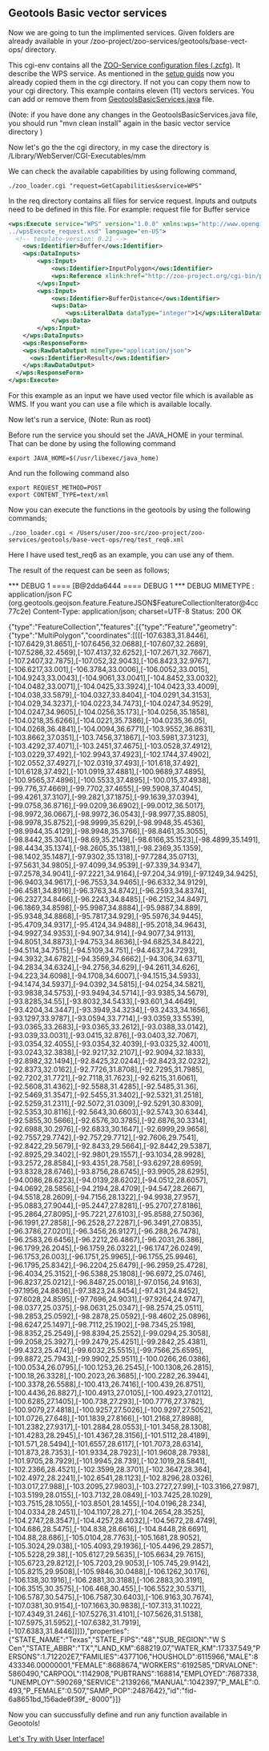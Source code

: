 ## Geotools Basic vector services

Now we are going to tun the implimented services. Given folders are already available in your /zoo-project/zoo-services/geotools/base-vect-ops/ directory.

This cgi-env contains all the [ZOO-Service configuration files (.zcfg)](http://zoo-project.org/docs/services/zcfg-reference.html). It describe the WPS service. As mentioned in the [setup guids](https://github.com/niroshansb/GSoC2016/tree/master/GeotoolsInZOOProject) now you already copied them in the cgi directory. If not you can copy them now to your cgi directory.
This example contains eleven (11) vectors services. You can add or remove them from [GeotoolsBasicServices.java](https://github.com/niroshansb/GSoC2016/blob/master/GeotoolsInZOOProject/geotools/base-vect-ops/src/main/java/org/zoo_project/GeotoolsBasicServices.java) file.
 
(Note: if you have done any changes in the GeotoolsBasicServices.java file, you should run "mvn clean install" again in the basic vector service directory )

Now let's go the the cgi directory, in my case the directory is /Library/WebServer/CGI-Executables/mm

We can check the available capabilities by using following command,
```
./zoo_loader.cgi "request=GetCapabilities&service=WPS"
```
In the req directory contains all files for service request. Inputs and outputs need to be defined in this file. For example: request file for Buffer service 

```xml
<wps:Execute service="WPS" version="1.0.0" xmlns:wps="http://www.opengis.net/wps/1.0.0" xmlns:ows="http://www.opengis.net/ows/1.1" xmlns:xlink="http://www.w3.org/1999/xlink" xmlns:xsi="http://www.w3.org/2001/XMLSchema-instance" xsi:schemaLocation="http://www.opengis.net/wps/1.0.0
../wpsExecute_request.xsd" language="en-US">
  <!-- template-version: 0.21 -->
	<ows:Identifier>Buffer</ows:Identifier>
	<wps:DataInputs>
		<wps:Input>
			<ows:Identifier>InputPolygon</ows:Identifier>
			<wps:Reference xlink:href="http://zoo-project.org/cgi-bin/proxy.cgi?url=http%3A%2F%2Fzoo-project.org%3A8080%2Fgeoserver%2Fows%3FSERVICE%3DWMS%26VERSION%3D1.3.0%26REQUEST%3DGetFeatureInfo%26FORMAT%3Dimage%252Fpng%26TRANSPARENT%3Dtrue%26QUERY_LAYERS%3Dtopp%253Astates%26LAYERS%3Dtopp%253Astates%26INFO_FORMAT%3Dapplication%252Fjson%26I%3D50%26J%3D50%26CRS%3DEPSG%253A3857%26STYLES%3D%26WIDTH%3D101%26HEIGHT%3D101%26BBOX%3D-11633104.075332662%252C3468405.792693461%252C-10644926.173661904%252C4456583.69436422" mimeType="application/json"/>
		</wps:Input>
		<wps:Input>
			<ows:Identifier>BufferDistance</ows:Identifier>
			<wps:Data>
				<wps:LiteralData dataType="integer">1</wps:LiteralData>
			</wps:Data>
		</wps:Input>
	</wps:DataInputs>	
	<wps:ResponseForm>
    <wps:RawDataOutput mimeType="application/json">
      <ows:Identifier>Result</ows:Identifier>
    </wps:RawDataOutput>
  </wps:ResponseForm>	
</wps:Execute>
```

For this example as an input we have used vector file which is available as WMS. If you want you can use a file which is available locally. 

Now let's run a service, 
(Note: Run as root)

Before run the service you should set the JAVA_HOME in your terminal. That can be done by using the following command 
```
export JAVA_HOME=$(/usr/libexec/java_home)
```
And run the following command also
```
export REQUEST_METHOD=POST
export CONTENT_TYPE=text/xml
```
Now you can execute the functions in the geotools by using the following commands;

```
./zoo_loader.cgi < /Users/user/zoo-src/zoo-project/zoo-services/geotools/base-vect-ops/req/test_req6.xml 
```
Here I have used test_req6 as an example, you can use any of them. 

The result of the request can be seen as follows;

*** DEBUG 1 ====
 [B@2dda6444
==== DEBUG 1 ***
DEBUG MIMETYPE : application/json
FC (org.geotools.geojson.feature.FeatureJSON$FeatureCollectionIterator@4cc77c2e)
Content-Type: application/json; charset=UTF-8
Status: 200 OK

{"type":"FeatureCollection","features":[{"type":"Feature","geometry":{"type":"MultiPolygon","coordinates":[[[[-107.6383,31.8446],[-107.6429,31.8651],[-107.6456,32.0688],[-107.607,32.2689],[-107.5286,32.4569],[-107.4137,32.6252],[-107.2671,32.7667],[-107.2407,32.7875],[-107.052,32.9043],[-106.8423,32.9767],[-106.6217,33.001],[-106.3784,33.0006],[-106.0052,33.0015],[-104.9243,33.0043],[-104.9061,33.0041],[-104.8452,33.0032],[-104.0482,33.0071],[-104.0425,33.3924],[-104.0423,33.4009],[-104.038,33.5879],[-104.0327,33.8404],[-104.0291,34.3153],[-104.029,34.3237],[-104.0223,34.7473],[-104.0247,34.9529],[-104.0247,34.9605],[-104.0256,35.173],[-104.0256,35.1858],[-104.0218,35.6266],[-104.0221,35.7386],[-104.0235,36.05],[-104.0268,36.4841],[-104.0094,36.6771],[-103.9552,36.8631],[-103.8662,37.0351],[-103.7456,37.1867],[-103.5981,37.3123],[-103.4292,37.4071],[-103.2451,37.4675],[-103.0528,37.4912],[-103.0229,37.492],[-102.9943,37.4923],[-102.1744,37.4902],[-102.0552,37.4927],[-102.0319,37.493],[-101.618,37.492],[-101.6128,37.492],[-101.0919,37.4881],[-100.9689,37.4895],[-100.9565,37.4896],[-100.5533,37.4895],[-100.015,37.4938],[-99.776,37.4669],[-99.7702,37.4655],[-99.5908,37.4045],[-99.4261,37.3107],[-99.2821,37.1875],[-99.1639,37.0394],[-99.0758,36.8716],[-99.0209,36.6902],[-99.0012,36.5017],[-98.9972,36.0667],[-98.9972,36.0543],[-98.9977,35.8805],[-98.9978,35.8752],[-98.9999,35.629],[-98.9948,35.4536],[-98.9944,35.4129],[-98.9948,35.3766],[-98.8461,35.3055],[-98.8442,35.3041],[-98.69,35.2149],[-98.6166,35.1523],[-98.4899,35.1491],[-98.4434,35.1374],[-98.2605,35.1381],[-98.2369,35.1359],[-98.1402,35.1487],[-97.9302,35.1318],[-97.7284,35.0713],[-97.5631,34.9805],[-97.4099,34.9539],[-97.339,34.9347],[-97.2578,34.9041],[-97.2221,34.9164],[-97.204,34.919],[-97.1249,34.9425],[-96.9403,34.9617],[-96.7553,34.9465],[-96.6332,34.9129],[-96.4581,34.8916],[-96.3763,34.8742],[-96.2593,34.8374],[-96.2327,34.8466],[-96.2243,34.8485],[-96.2152,34.8497],[-96.1869,34.8598],[-95.9987,34.8884],[-95.9887,34.889],[-95.9348,34.8868],[-95.7817,34.929],[-95.5976,34.9445],[-95.4709,34.9317],[-95.4124,34.9488],[-95.2018,34.9643],[-94.9927,34.9353],[-94.907,34.914],[-94.9077,34.9113],[-94.8051,34.8873],[-94.753,34.8636],[-94.6825,34.8422],[-94.5114,34.7515],[-94.5109,34.751],[-94.4637,34.7293],[-94.3932,34.6782],[-94.3569,34.6662],[-94.306,34.6371],[-94.2834,34.6324],[-94.2756,34.629],[-94.2611,34.626],[-94.223,34.6098],[-94.1708,34.6007],[-94.1515,34.5933],[-94.1474,34.5937],[-94.0392,34.5815],[-94.0254,34.5821],[-93.9838,34.5753],[-93.9494,34.5714],[-93.9385,34.5679],[-93.8285,34.55],[-93.8032,34.5433],[-93.601,34.4649],[-93.4204,34.3447],[-93.3949,34.3234],[-93.2433,34.1656],[-93.1297,33.9787],[-93.0594,33.7714],[-93.0359,33.5539],[-93.0365,33.2683],[-93.0365,33.2612],[-93.0388,33.0142],[-93.039,33.0031],[-93.0415,32.876],[-93.0403,32.7067],[-93.0354,32.4055],[-93.0354,32.4039],[-93.0325,32.4001],[-93.0243,32.3838],[-92.9217,32.2107],[-92.9094,32.1833],[-92.8982,32.1494],[-92.8425,32.0244],[-92.8423,32.0232],[-92.8373,32.0162],[-92.7726,31.8708],[-92.7295,31.7985],[-92.7202,31.7721],[-92.7118,31.7623],[-92.6215,31.6061],[-92.5608,31.4362],[-92.5588,31.4285],[-92.5485,31.36],[-92.5469,31.3547],[-92.5455,31.3402],[-92.5321,31.2518],[-92.5259,31.2311],[-92.5072,31.0309],[-92.5291,30.8309],[-92.5353,30.8116],[-92.5643,30.6603],[-92.5743,30.6344],[-92.5855,30.5666],[-92.6576,30.3785],[-92.6876,30.3314],[-92.6988,30.2976],[-92.6833,30.1647],[-92.6999,29.9658],[-92.7557,29.7742],[-92.757,29.7712],[-92.7606,29.7541],[-92.8422,29.5679],[-92.8433,29.5664],[-92.8442,29.5387],[-92.8925,29.3402],[-92.9801,29.1557],[-93.1034,28.9928],[-93.2572,28.8584],[-93.4351,28.758],[-93.6297,28.6959],[-93.8328,28.6746],[-93.8756,28.6745],[-93.9905,28.6295],[-94.0086,28.6223],[-94.0139,28.6202],[-94.0512,28.6057],[-94.0692,28.5856],[-94.2194,28.4709],[-94.547,28.2667],[-94.5518,28.2609],[-94.7156,28.1322],[-94.9938,27.957],[-95.0883,27.9044],[-95.2447,27.8281],[-95.2707,27.8186],[-95.2864,27.8095],[-95.7221,27.6103],[-95.8588,27.5036],[-96.1991,27.2858],[-96.2528,27.2287],[-96.3491,27.0835],[-96.3786,27.0201],[-96.3456,26.9127],[-96.288,26.7478],[-96.2583,26.6456],[-96.2212,26.4867],[-96.2031,26.386],[-96.1799,26.2045],[-96.1759,26.0322],[-96.1747,26.0249],[-96.1753,26.003],[-96.1751,25.9965],[-96.1755,25.9946],[-96.1795,25.8342],[-96.2204,25.6479],[-96.2959,25.4728],[-96.4034,25.3152],[-96.5388,25.1808],[-96.6972,25.0746],[-96.8237,25.0212],[-96.8487,25.0018],[-97.0156,24.9163],[-97.1956,24.8636],[-97.3823,24.8454],[-97.431,24.8452],[-97.6028,24.8595],[-97.7696,24.9031],[-97.9264,24.9747],[-98.0377,25.0375],[-98.0631,25.0347],[-98.2574,25.0511],[-98.2853,25.0592],[-98.2878,25.0592],[-98.4602,25.0896],[-98.6247,25.1497],[-98.7112,25.1902],[-98.7345,25.198],[-98.8352,25.2549],[-98.8394,25.2552],[-99.0294,25.3058],[-99.2058,25.3927],[-99.2479,25.4251],[-99.2842,25.4381],[-99.4323,25.474],[-99.6032,25.5515],[-99.7566,25.6595],[-99.8872,25.7943],[-99.9902,25.9511],[-100.0266,26.0386],[-100.0534,26.0795],[-100.1253,26.2545],[-100.1308,26.2815],[-100.18,26.3328],[-100.2023,26.3685],[-100.2282,26.3944],[-100.3378,26.5588],[-100.413,26.7416],[-100.439,26.8751],[-100.4436,26.8827],[-100.4913,27.0105],[-100.4923,27.0112],[-100.6285,27.1405],[-100.738,27.293],[-100.7776,27.3782],[-100.9079,27.4818],[-100.9257,27.5026],[-100.9297,27.5052],[-101.0726,27.648],[-101.1839,27.8166],[-101.2168,27.8988],[-101.2382,27.9317],[-101.2884,28.0553],[-101.3458,28.1308],[-101.4283,28.2945],[-101.4367,28.3156],[-101.5112,28.4189],[-101.571,28.5494],[-101.6557,28.6117],[-101.7073,28.6314],[-101.873,28.7353],[-101.9334,28.7923],[-101.9608,28.7938],[-101.9705,28.7929],[-101.9945,28.739],[-102.1019,28.5841],[-102.2366,28.4521],[-102.3599,28.3701],[-102.3647,28.364],[-102.4972,28.2241],[-102.6541,28.1123],[-102.8296,28.0326],[-103.017,27.988],[-103.2095,27.9803],[-103.2727,27.99],[-103.3166,27.987],[-103.5199,28.0155],[-103.7132,28.0849],[-103.7425,28.1029],[-103.7515,28.1055],[-103.8501,28.1455],[-104.0196,28.234],[-104.0334,28.2451],[-104.1107,28.27],[-104.2654,28.3525],[-104.2747,28.3547],[-104.4257,28.4032],[-104.5672,28.4749],[-104.686,28.5475],[-104.838,28.6616],[-104.8448,28.6691],[-104.88,28.686],[-105.0104,28.7763],[-105.1681,28.9052],[-105.3024,29.038],[-105.4093,29.1936],[-105.4496,29.2857],[-105.5228,29.38],[-105.6127,29.5635],[-105.6634,29.7615],[-105.6723,29.8212],[-105.7203,29.9053],[-105.745,29.9142],[-105.8215,29.9508],[-105.9846,30.0488],[-106.1262,30.176],[-106.138,30.1916],[-106.2881,30.3188],[-106.2883,30.3191],[-106.3515,30.3575],[-106.468,30.455],[-106.5522,30.5371],[-106.5787,30.5475],[-106.7587,30.6403],[-106.9163,30.7674],[-107.0381,30.9154],[-107.1663,30.9838],[-107.313,31.1022],[-107.4349,31.246],[-107.5276,31.4101],[-107.5626,31.5138],[-107.5975,31.5952],[-107.6382,31.7919],[-107.6383,31.8446]]]]},"properties":{"STATE_NAME":"Texas","STATE_FIPS":"48","SUB_REGION":"W S Cen","STATE_ABBR":"TX","LAND_KM":688219.07,"WATER_KM":17337.549,"PERSONS":1.712202E7,"FAMILIES":4377106,"HOUSHOLD":6115966,"MALE":8433346.00000001,"FEMALE":8688674,"WORKERS":6192585,"DRVALONE":5860490,"CARPOOL":1142908,"PUBTRANS":168814,"EMPLOYED":7687338,"UNEMPLOY":590269,"SERVICE":2139266,"MANUAL":1042397,"P_MALE":0.493,"P_FEMALE":0.507,"SAMP_POP":2487642},"id":"fid-6a8651bd_156ade6f39f_-8000"}]}


Now you can succussfully define and run any function available in Geootols!

[Let's Try with User Interface!](https://github.com/niroshansb/GSoC2016/tree/master/WebUI)

